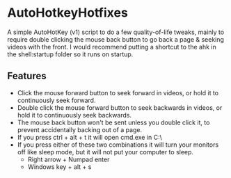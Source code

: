 # AutoHotkeyHotfixes
A simple AutoHotKey (v1) script to do a few quality-of-life tweaks, mainly to require double clicking the mouse back button to go back a page &amp; seeking videos with the front.
I would recommend putting a shortcut to the ahk in the shell:startup folder so it runs on startup.

## Features
- Click the mouse forward button to seek forward in videos, or hold it to continuously seek forward.
- Double click the mouse forward button to seek backwards in videos, or hold it to continuously seek backwards.
- The mouse back button won't be sent unless you double click it, to prevent accidentally backing out of a page.
- If you press ctrl + alt + t it will open cmd.exe in C:\ 
- If you press either of these two combinations it will turn your monitors off like sleep mode, but it will not put your computer to sleep.
    - Right arrow + Numpad enter
    - Windows key + alt + s